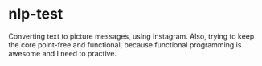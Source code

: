 # nlp-test
Converting text to picture messages, using Instagram. 
Also, trying to keep the core point-free and functional, because functional programming is awesome and I need to practive.
